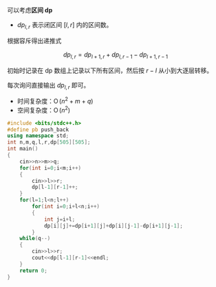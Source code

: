 可以考虑**区间 dp**

- $dp_{l,r}$ 表示闭区间 $[l,r]$ 内的区间数。

根据容斥得出递推式

$$dp_{l,r}=dp_{l+1,r}+dp_{l,r-1}-dp_{l+1,r-1}$$

初始时记录在 dp 数组上记录以下所有区间，然后按 $r-l$ 从小到大逐层转移。

每次询问直接输出 $dp_{l,r}$ 即可。

- 时间复杂度：$\operatorname O(n^2+m+q)$
- 空间复杂度：$\operatorname O(n^2)$

```cpp
#include <bits/stdc++.h>
#define pb push_back
using namespace std;
int n,m,q,l,r,dp[505][505];
int main()
{
	cin>>n>>m>>q;
	for(int i=0;i<m;i++)
	{
		cin>>l>>r;
		dp[l-1][r-1]++;
	}
	for(l=1;l<n;l++)
		for(int i=0;i+l<n;i++)
		{
			int j=i+l;
			dp[i][j]+=dp[i+1][j]+dp[i][j-1]-dp[i+1][j-1];
		}
	while(q--)
	{
		cin>>l>>r;
		cout<<dp[l-1][r-1]<<endl;
	}
	return 0;
}
```

